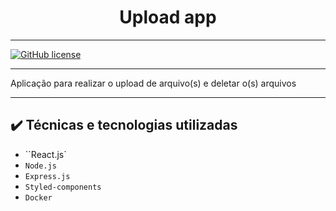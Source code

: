 <h1 align="center"> Upload app </h1>

------------------------------------

[![GitHub license](https://img.shields.io/github/license/LucianTavares/upload-app)](https://github.com/LucianTavares/upload-app/blob/master/LICENSE)

------------------------------------

<p> Aplicação para realizar o upload de arquivo(s) e deletar o(s) arquivos </p>

------------------------------------

## ✔️ Técnicas e tecnologias utilizadas

- ``React.js`
- ``Node.js``
- ``Express.js``
- ``Styled-components``
- ``Docker``

